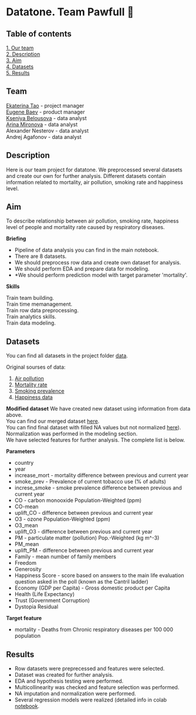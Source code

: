 # Datatone. Team Pawfull 🐾

## Table of contents 
[1. Our team](https://github.com/ekaterinatao/datatone_Pawfull#team)   
[2. Description](https://github.com/ekaterinatao/datatone_Pawfull#description)   
[3. Aim](https://github.com/ekaterinatao/datatone_Pawfull#aim)  
[4. Datasets](https://github.com/ekaterinatao/datatone_Pawfull#datasets)  
[5. Results](https://github.com/ekaterinatao/datatone_Pawfull#results)  

## Team
[Ekaterina Tao](https://github.com/ekaterinatao) - project manager  
[Eugene Baev](https://github.com/EugeneBaev-dsu4) - product manager  
[Kseniya Belousova](https://github.com/Kseniyabel) - data analyst  
[Arina Mironova](https://github.com/Nenneke2999) - data analyst  
Alexander Nesterov - data analyst  
Andrej Agafonov - data analyst   

## Description
Here is our team project for datatone. We preprocessed several datasets and create our own for further analysis. Different datasets contain information related to mortality, air pollution, smoking rate and happiness level.   

## Aim
To describe relationship between air pollution, smoking rate, happiness level of people and mortality rate caused by respiratory diseases.   

**Briefing**  
- Pipeline of data analysis you can find in the main notebook.  
- There are 8 datasets.
- We should preprocess row data and create own dataset for analysis.
- We should perform EDA and prepare data for modeling.
- *We should perform prediction model with target parameter 'mortality'.  

**Skills**  
  
Train team building.    
Train time memanagement.   
Train row data preprocessing.  
Train analytics skills.   
Train data modeling.      

## Datasets
You can find all datasets in the project folder [data](https://github.com/ekaterinatao/datatone_Pawfull/tree/master/data).  
  
Original sourses of data:  
1. [Air pollution](https://sedac.ciesin.columbia.edu/data/set/aqdh-country-trends-major-air-pollutants-2003-2018)  
2. [Mortality rate](https://ourworldindata.org/grapher/respiratory-disease-death-rate)  
3. [Smoking prevalence](https://ourworldindata.org/smoking)  
4. [Happiness data](https://www.kaggle.com/datasets/unsdsn/world-happiness)  

**Modified dataset**
We have created new dataset using information from data above.  
You can find our merged dataset [here](https://github.com/ekaterinatao/datatone_Pawfull/blob/master/final_dataset.csv).  
You can find final dataset with filled NA values but not normalized [here](https://github.com/ekaterinatao/datatone_Pawfull/blob/master/final_dataset_imp.csv)). Normalization was performed in the modeling section.  
We have selected features for further analysis. The complete list is below.

**Parameters**
- country  
- year  
- increase_mort - mortality difference between previous and current year
- smoke_prev - Prevalence of current tobacco use (% of adults)  
- increse_smoke - smoke prevalence difference between previous and current year  
- CO - carbon monooxide Population-Weighted (ppm)  
- CO-mean  
- uplift_CO - difference between previous and current year  
- O3 - ozone Population-Weighted (ppm)  
- O3_mean  
- uplift_O3 - difference between previous and current year  
- PM - particulate matter (pollution) Pop.-Weighted (kg m^-3)  
- PM_mean  
- uplift_PM - difference between previous and current year  
- Family - mean number of family members  
- Freedom  
- Generosity  
- Happiness Score - score based on answers to the main life evaluation question asked in the poll (known as the Cantril ladder)  
- Economy (GDP per Capita) - Gross domestic product per Capita  
- Health (Life Expectancy)  
- Trust (Government Corruption)  
- Dystopia Residual  

**Target feature**
- mortality - Deaths from Chronic respiratory diseases per 100 000 population  

## Results
- Row datasets were preprecessed and features were selected.  
- Dataset was created for further analysis.  
- EDA and hypothesis testing were performed.  
- Multicollinearity was checked and feature selection was performed.  
- NA imputation and normalization were performed.  
- Several regression models were realized (detailed info in colab [notebook](https://github.com/ekaterinatao/datatone_Pawfull/blob/master/Team_Pawfull.ipynb).